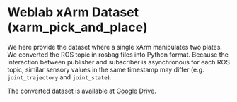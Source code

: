# Weblab xArm Dataset (xarm_pick_and_place)

We here provide the dataset where a single xArm manipulates two plates.
We converted the ROS topic in rosbag files into Python format.
Because the interaction between publisher and subscriber is asynchronous for each ROS topic, similar sensory values in the same timestamp may differ (e.g. `joint_trajectory` and `joint_state`).

The converted dataset is available at [Google Drive](https://drive.google.com/drive/folders/1yDyEiH7YeV0dtabzbYmDC2Zy_4MeLEj_?usp=drive_link).
